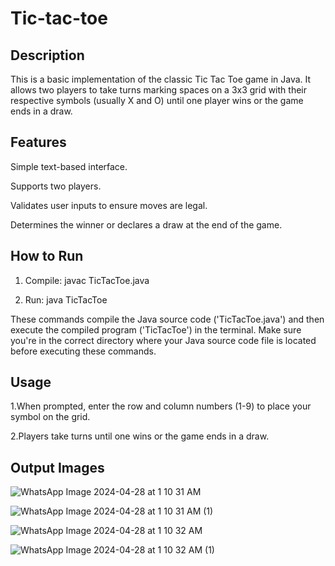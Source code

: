 # Tic-tac-toe

## Description

This is a basic implementation of the classic Tic Tac Toe game in Java. It allows two players to take turns marking spaces on a 3x3 grid with their respective symbols (usually X and O) until one player wins or the game ends in a draw.

## Features

Simple text-based interface.

Supports two players.

Validates user inputs to ensure moves are legal.

Determines the winner or declares a draw at the end of the game.

## How to Run

1. Compile:  javac TicTacToe.java

2. Run:  java TicTacToe

These commands compile the Java source code ('TicTacToe.java') and then execute the compiled program ('TicTacToe') in the terminal. Make sure you're in the correct directory where your Java source code file is located before executing these commands.

## Usage

1.When prompted, enter the row and column numbers (1-9) to place your symbol on the grid.

2.Players take turns until one wins or the game ends in a draw.

## Output Images

![WhatsApp Image 2024-04-28 at 1 10 31 AM](https://github.com/Kashyapriya/Tic-tac-toe/assets/95755693/69f4f5dc-9357-45b2-8754-92c575e5bdc5)

![WhatsApp Image 2024-04-28 at 1 10 31 AM (1)](https://github.com/Kashyapriya/Tic-tac-toe/assets/95755693/8c5fea38-545e-4bc7-9193-c5beed7887a5)

![WhatsApp Image 2024-04-28 at 1 10 32 AM](https://github.com/Kashyapriya/Tic-tac-toe/assets/95755693/9418e2ac-5378-4162-bed8-b65efff7604f)

![WhatsApp Image 2024-04-28 at 1 10 32 AM (1)](https://github.com/Kashyapriya/Tic-tac-toe/assets/95755693/c671ae1f-2bdc-40f4-90af-591be29208f2)
